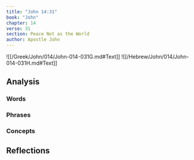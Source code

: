 ```yaml
---
title: "John 14:31"
book: "John"
chapter: 14
verse: 31
section: Peace Not as the World
author: Apostle John
---
```

![[/Greek/John/014/John-014-031G.md#Text]]
![[/Hebrew/John/014/John-014-031H.md#Text]]

## Analysis

### Words

### Phrases

### Concepts

## Reflections
